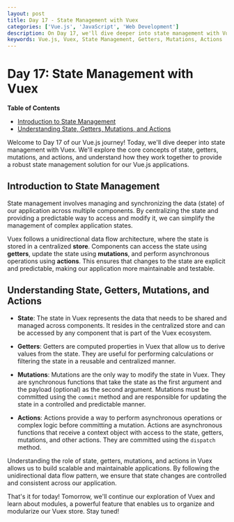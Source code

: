 ```yaml
---
layout: post
title: Day 17 - State Management with Vuex
categories: ['Vue.js', 'JavaScript', 'Web Development']
description: On Day 17, we'll dive deeper into state management with Vuex. We'll explore the core concepts of state, getters, mutations, and actions, and understand how they work together to provide a robust state management solution.
keywords: Vue.js, Vuex, State Management, Getters, Mutations, Actions
---
```

# Day 17: State Management with Vuex

**Table of Contents**
- [Introduction to State Management](#introduction-to-state-management)
- [Understanding State, Getters, Mutations, and Actions](#understanding-state-getters-mutations-and-actions)

Welcome to Day 17 of our Vue.js journey! Today, we'll dive deeper into state management with Vuex. We'll explore the core concepts of state, getters, mutations, and actions, and understand how they work together to provide a robust state management solution for our Vue.js applications.

## Introduction to State Management

State management involves managing and synchronizing the data (state) of our application across multiple components. By centralizing the state and providing a predictable way to access and modify it, we can simplify the management of complex application states.

Vuex follows a unidirectional data flow architecture, where the state is stored in a centralized **store**. Components can access the state using **getters**, update the state using **mutations**, and perform asynchronous operations using **actions**. This ensures that changes to the state are explicit and predictable, making our application more maintainable and testable.

## Understanding State, Getters, Mutations, and Actions

- **State**: The state in Vuex represents the data that needs to be shared and managed across components. It resides in the centralized store and can be accessed by any component that is part of the Vuex ecosystem.

- **Getters**: Getters are computed properties in Vuex that allow us to derive values from the state. They are useful for performing calculations or filtering the state in a reusable and centralized manner.

- **Mutations**: Mutations are the only way to modify the state in Vuex. They are synchronous functions that take the state as the first argument and the payload (optional) as the second argument. Mutations must be committed using the `commit` method and are responsible for updating the state in a controlled and predictable manner.

- **Actions**: Actions provide a way to perform asynchronous operations or complex logic before committing a mutation. Actions are asynchronous functions that receive a context object with access to the state, getters, mutations, and other actions. They are committed using the `dispatch` method.

Understanding the role of state, getters, mutations, and actions in Vuex allows us to build scalable and maintainable applications. By following the unidirectional data flow pattern, we ensure that state changes are controlled and consistent across our application.

That's it for today! Tomorrow, we'll continue our exploration of Vuex and learn about modules, a powerful feature that enables us to organize and modularize our Vuex store. Stay tuned!
